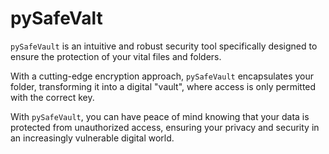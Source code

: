 # pySafeValt

`pySafeVault` is an intuitive and robust security tool specifically designed to ensure the protection of your vital files and folders. 

With a cutting-edge encryption approach, `pySafeVault` encapsulates your folder, transforming it into a digital "vault", where access is only permitted with the correct key. 

With `pySafeVault`, you can have peace of mind knowing that your data is protected from unauthorized access, ensuring your privacy and security in an increasingly vulnerable digital world.
